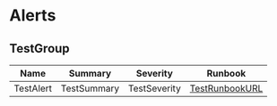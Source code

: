 <!-- Generated by promdoc. DO NOT EDIT. -->

# Alerts

## TestGroup

|Name|Summary|Severity|Runbook|
|---|---|---|---|
|TestAlert|TestSummary|TestSeverity|[TestRunbookURL](TestRunbookURL)|
